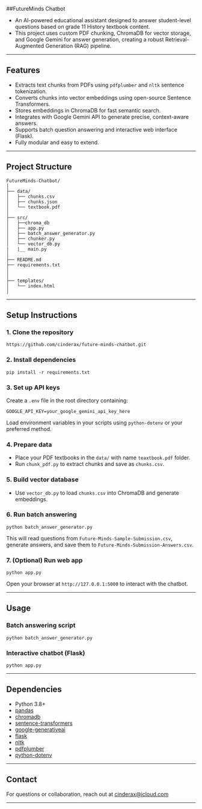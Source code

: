 ##FutureMinds Chatbot


- An AI-powered educational assistant designed to answer student-level questions based on grade 11 History textbook content.  
- This project uses custom PDF chunking, ChromaDB for vector storage, and Google Gemini for answer generation, creating a robust Retrieval-Augmented Generation (RAG) pipeline.

---

## Features

- Extracts text chunks from PDFs using `pdfplumber` and `nltk` sentence tokenization.
- Converts chunks into vector embeddings using open-source Sentence Transformers.
- Stores embeddings in ChromaDB for fast semantic search.
- Integrates with Google Gemini API to generate precise, context-aware answers.
- Supports batch question answering and interactive web interface (Flask).
- Fully modular and easy to extend.

---

## Project Structure

```
FutureMinds-Chatbot/
│
├── data/
│   ├── chunks.csv
│   ├── chunks.json
│   └── textbook.pdf
│
├── src/
│   ├──chroma_db
│   ├── app.py
│   ├── batch_answer_generator.py
│   ├── chunker.py
│   └── vector_db.py
|   |__ main.py
│
├── README.md
├── requirements.txt
│
│
├── templates/
│   └── index.html
│
```

---

## Setup Instructions

### 1. Clone the repository

```
https://github.com/cinderax/future-minds-chatbot.git
```

### 2. Install dependencies

```
pip install -r requirements.txt
```

### 3. Set up API keys

Create a `.env` file in the root directory containing:

```
GOOGLE_API_KEY=your_google_gemini_api_key_here
```

Load environment variables in your scripts using `python-dotenv` or your preferred method.

### 4. Prepare data

- Place your PDF textbooks in the `data/`  with name `teaxtbook.pdf`  folder.
- Run `chunk_pdf.py` to extract chunks and save as `chunks.csv`.

### 5. Build vector database

- Use `vector_db.py` to load `chunks.csv` into ChromaDB and generate embeddings.

### 6. Run batch answering

```
python batch_answer_generator.py
```

This will read questions from `Future-Minds-Sample-Submission.csv`, generate answers, and save them to `Future-Minds-Submission-Answers.csv`.

### 7. (Optional) Run web app

```
python app.py
```

Open your browser at `http://127.0.0.1:5000` to interact with the chatbot.

---

## Usage

### Batch answering script

```
python batch_answer_generator.py
```

### Interactive chatbot (Flask)

```
python app.py
```

---

## Dependencies

- Python 3.8+
- [pandas](https://pandas.pydata.org/)
- [chromadb](https://github.com/chroma-core/chroma)
- [sentence-transformers](https://www.sbert.net/)
- [google-generativeai](https://pypi.org/project/google-generativeai/)
- [flask](https://flask.palletsprojects.com/)
- [nltk](https://www.nltk.org/)
- [pdfplumber](https://github.com/jsvine/pdfplumber)
- [python-dotenv](https://pypi.org/project/python-dotenv/)


---

## Contact

For questions or collaboration, reach out at cinderax@icloud.com

---
